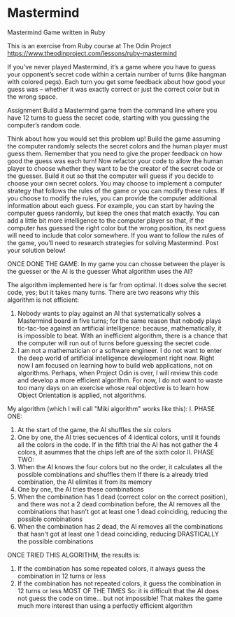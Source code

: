 # Mastermind
Mastermind Game written in Ruby

This is an exercise from Ruby course at The Odin Project
https://www.theodinproject.com/lessons/ruby-mastermind

If you’ve never played Mastermind, it’s a game where you have to guess your opponent’s secret code within a certain number of turns (like hangman with colored pegs). Each turn you get some feedback about how good your guess was – whether it was exactly correct or just the correct color but in the wrong space.

Assignment
Build a Mastermind game from the command line where you have 12 turns to guess the secret code, starting with you guessing the computer’s random code.

Think about how you would set this problem up!
Build the game assuming the computer randomly selects the secret colors and the human player must guess them. Remember that you need to give the proper feedback on how good the guess was each turn!
Now refactor your code to allow the human player to choose whether they want to be the creator of the secret code or the guesser.
Build it out so that the computer will guess if you decide to choose your own secret colors. You may choose to implement a computer strategy that follows the rules of the game or you can modify these rules.
If you choose to modify the rules, you can provide the computer additional information about each guess. For example, you can start by having the computer guess randomly, but keep the ones that match exactly. You can add a little bit more intelligence to the computer player so that, if the computer has guessed the right color but the wrong position, its next guess will need to include that color somewhere.
If you want to follow the rules of the game, you’ll need to research strategies for solving Mastermind.
Post your solution below!

ONCE DONE THE GAME: 
In my game you can chosse between the player is the guesser or the AI is the guesser
What algorithm uses the AI?

The algorithm implemented here is far from optimal. It does solve the secret code, yes; but it takes many turns.
There are two reasons why this algorithm is not efficient:
1. Nobody wants to play against an AI that systematically solves a Mastermind board in five turns;
for the same reason that nobody plays tic-tac-toe against an artificial intelligence:
because, mathematically, it is impossible to beat.
With an inefficient algorithm, there is a chance that the computer will run out of turns before guessing the secret code.
2. I am not a mathematician or a software engineer.
I do not want to enter the deep world of artificial intelligence development right now.
Right now I am focused on learning how to build web applications, not on algorithms.
Perhaps, when Project Odin is over, I will review this code and develop a more efficient algorithm.
For now, I do not want to waste too many days on an exercise whose real objective is to learn how Object Orientation is applied, not algorithms.

My algorithm (which I will call "Miki algorithm" works like this):
I. PHASE ONE:
1. At the start of the game, the AI shuffles the six colors
2. One by one, the AI tries secuences of 4 identical colors, until it founds all the colors in the code.
If in the fifth trial the AI has not gather the 4 colors, it asummes that the chips left are of the sixth color
II. PHASE TWO:
1. When the AI knows the four colors but no the order, it calculates all the possible combinations and shuffles them
If there is a already tried combination, the AI elimites it from its memory
2. One by one, the AI tries these combinations
3. When the combination has 1 dead (correct color on the correct position), and there was not a 2 dead combination before,
the AI removes all the combinations that hasn't got at least one 1 dead coinciding, reducing the possible combinations
4. When the combination has 2 dead, the AI removes all the combinations that hasn't got at least one 1 dead coinciding,
reducing DRASTICALLY the possible combinations

ONCE TRIED THIS ALGORITHM, the results is:
1. If the combination has some repeated colors, it always guess the combination in 12 turns or less
2. If the combination has not repeated colors, it guess the combination in 12 turns or less MOST OF THE TIMES
So: it is difficult that the AI does not guess the code on time... but not impossible!
That makes the game much more interest than using a perfectly efficient algorithm
